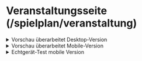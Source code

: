 # Veranstaltungsseite (/spielplan/veranstaltung)

<!-- ------------------------ -->
<!-- Preview: revised desktop -->
<!-- ------------------------ -->

<details>
  <summary class="collapsibleBtn">Vorschau überarbeitet Desktop-Version</summary>

  <br>
  Überarbeitungen/Updates:
  <br>
  - Unterüberschrift<br>
  - Überarbeitet respsonive Typografie (Größen, Abstände)<br>
  <br>
  
  <video 
    src     ="https://github.com/joh-sch/rzt.de-doku/assets/39758027/08c0fcb0-b67c-4c17-aded-f80a1afe73a7" 
    controls="controls" 
    style   ="max-width: 100%;">
  </video>
</details>

<!-- ----------------------- -->
<!-- Preview: revised mobile -->
<!-- ----------------------- -->

<details>
  <summary class="collapsibleBtn">Vorschau überarbeitet Mobile-Version</summary>

  <br>
  Überarbeitungen/Updates:
  <br>
  - Neues Unterseiten-Menü<br>
  - Scroll-Balken<br>
  - Überarbeitet respsonive Typografie (Größen, Abstände)<br>
  <br>
  
  <video 
    src     ="https://github.com/joh-sch/rzt.de-doku/assets/39758027/2f9a1b28-9b9d-4f6f-8b35-39fcef9faf5b" 
    controls="controls" 
    style   ="max-width: 100%;">
  </video>
</details>

<!-- --------------- -->
<!-- Test: iPhone 12 -->
<!-- --------------- -->

<details>
  <summary class="collapsibleBtn">Echtgerät-Test mobile Version</summary>

  <br>
  Getestet auf:   Apple iPhone 12<br>
  Internetverb.:  Mobile Daten (5G)<br>
  <br>
  
  <video 
    src     ="https://github.com/joh-sch/rzt.de-doku/assets/39758027/7586b4a5-11b7-426e-a2fd-0661a6b710b1" 
    controls="controls" 
    style   ="max-width: 50%;">
  </video>
</details>
